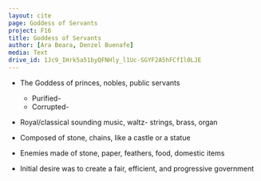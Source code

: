 ```yaml
---
layout: cite
page: Goddess of Servants
project: F16
title: Goddess of Servants
author: [Ara Beara, Denzel Buenafe]
media: Text
drive_id: 1Jc9_IHrk5a51byQFNHly_l1Uc-SGYF2A5hFCfIl0LJE
---
```

- The Goddess of princes, nobles, public servants

	- Purified- 
	- Corrupted- 

- Royal/classical sounding music, waltz- strings, brass, organ
- Composed of stone, chains, like a castle or a statue
- Enemies made of stone, paper, feathers, food, domestic items
- Initial desire was to create a fair, efficient, and progressive government
